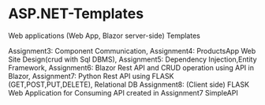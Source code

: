 # ASP.NET-Templates
Web applications (Web App, Blazor server-side) Templates

Assignment3: Component Communication, 
Assignment4: ProductsApp Web Site Design(crud with Sql DBMS), 
Assignment5: Dependency Injection,Entity Framework, 
Assignment6: Blazor Rest API and CRUD operation using API in Blazor,
Assignment7: Python Rest API using FLASK (GET,POST,PUT,DELETE), Relational DB
Assignment8: (Client side) FLASK Web Application for Consuming API created in Assignment7 SimpleAPI
